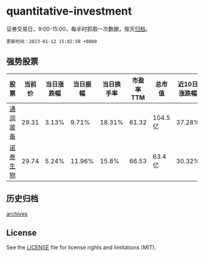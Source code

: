 # quantitative-investment

证券交易日，9:00-15:00，每半时抓取一次数据，按天[归档](archives)。

`更新时间：2023-01-12 15:02:58 +0800`

## 强势股票

|股票|当前价|当日涨跌幅|当日振幅|当日换手率|市盈率TTM|总市值|近10日涨跌幅|
|----|----|----|----|----|----|----|----|
|[通润装备](https://xueqiu.com/S/SZ002150)|29.31|3.13%|9.71%|18.31%|61.32|104.5亿|37.28%|
|[诺泰生物](https://xueqiu.com/S/SH688076)|29.74|5.24%|11.96%|15.8%|66.53|63.4亿|30.32%|

## 历史归档

[archives](archives)

## License

See the [LICENSE](LICENSE) file for license rights and limitations (MIT).